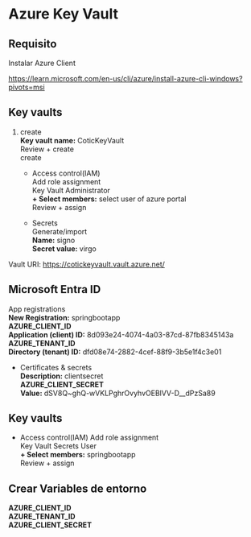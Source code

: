 # Azure Key Vault
## Requisito

Instalar Azure Client

https://learn.microsoft.com/en-us/cli/azure/install-azure-cli-windows?pivots=msi

## Key vaults

1. create  
  **Key vault name:** CoticKeyVault  
  Review + create  
	create
	
    - Access control(IAM)  
	    Add role assignment  
		  Key Vault Administrator  
		  **+ Select members:** select user of azure portal  
		  Review + assign  
		
    - Secrets  
	    Generate/import  
		  **Name:** signo  
		  **Secret value:** virgo  

Vault URI: https://cotickeyvault.vault.azure.net/  


## Microsoft Entra ID

App registrations  
	**New Registration:** springbootapp  
		**AZURE_CLIENT_ID**  
		**Application (client) ID:** 8d093e24-4074-4a03-87cd-87fb8345143a  
		**AZURE_TENANT_ID**  
		**Directory (tenant) ID:** dfd08e74-2882-4cef-88f9-3b5e1f4c3e01  

  - Certificates & secrets  
    **Description:** clientsecret  
    **AZURE_CLIENT_SECRET**  
    **Value:** dSV8Q~ghQ-wVKLPghrOvyhvOEBlVV-D__dPzSa89  
  
## Key vaults
- Access control(IAM)
	Add role assignment  
		Key Vault Secrets User  
		**+ Select members:** springbootapp  
		Review + assign

## Crear Variables de entorno

**AZURE_CLIENT_ID**  
**AZURE_TENANT_ID**  
**AZURE_CLIENT_SECRET**  
